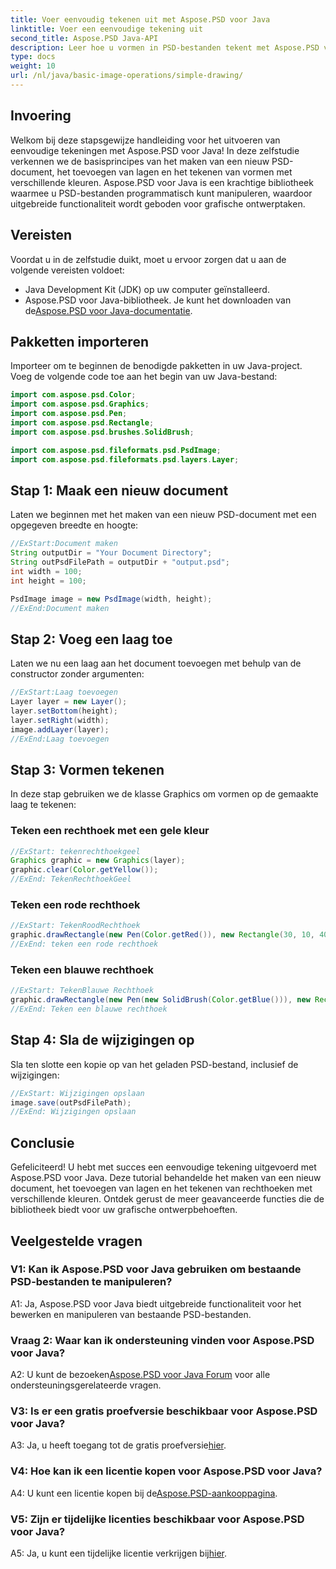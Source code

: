 ```yaml
---
title: Voer eenvoudig tekenen uit met Aspose.PSD voor Java
linktitle: Voer een eenvoudige tekening uit
second_title: Aspose.PSD Java-API
description: Leer hoe u vormen in PSD-bestanden tekent met Aspose.PSD voor Java. Deze stapsgewijze handleiding behandelt het maken, toevoegen van lagen en tekenen met codevoorbeelden.
type: docs
weight: 10
url: /nl/java/basic-image-operations/simple-drawing/
---
```

## Invoering

Welkom bij deze stapsgewijze handleiding voor het uitvoeren van eenvoudige tekeningen met Aspose.PSD voor Java! In deze zelfstudie verkennen we de basisprincipes van het maken van een nieuw PSD-document, het toevoegen van lagen en het tekenen van vormen met verschillende kleuren. Aspose.PSD voor Java is een krachtige bibliotheek waarmee u PSD-bestanden programmatisch kunt manipuleren, waardoor uitgebreide functionaliteit wordt geboden voor grafische ontwerptaken.

## Vereisten

Voordat u in de zelfstudie duikt, moet u ervoor zorgen dat u aan de volgende vereisten voldoet:

- Java Development Kit (JDK) op uw computer geïnstalleerd.
- Aspose.PSD voor Java-bibliotheek. Je kunt het downloaden van de[Aspose.PSD voor Java-documentatie](https://reference.aspose.com/psd/java/).

## Pakketten importeren

Importeer om te beginnen de benodigde pakketten in uw Java-project. Voeg de volgende code toe aan het begin van uw Java-bestand:

```java
import com.aspose.psd.Color;
import com.aspose.psd.Graphics;
import com.aspose.psd.Pen;
import com.aspose.psd.Rectangle;
import com.aspose.psd.brushes.SolidBrush;

import com.aspose.psd.fileformats.psd.PsdImage;
import com.aspose.psd.fileformats.psd.layers.Layer;
```

## Stap 1: Maak een nieuw document

Laten we beginnen met het maken van een nieuw PSD-document met een opgegeven breedte en hoogte:

```java
//ExStart:Document maken
String outputDir = "Your Document Directory";
String outPsdFilePath = outputDir + "output.psd";
int width = 100;
int height = 100;

PsdImage image = new PsdImage(width, height);
//ExEnd:Document maken
```

## Stap 2: Voeg een laag toe

Laten we nu een laag aan het document toevoegen met behulp van de constructor zonder argumenten:

```java
//ExStart:Laag toevoegen
Layer layer = new Layer();
layer.setBottom(height);
layer.setRight(width);
image.addLayer(layer);
//ExEnd:Laag toevoegen
```

## Stap 3: Vormen tekenen

In deze stap gebruiken we de klasse Graphics om vormen op de gemaakte laag te tekenen:

### Teken een rechthoek met een gele kleur

```java
//ExStart: tekenrechthoekgeel
Graphics graphic = new Graphics(layer);
graphic.clear(Color.getYellow());
//ExEnd: TekenRechthoekGeel
```

### Teken een rode rechthoek

```java
//ExStart: TekenRoodRechthoek
graphic.drawRectangle(new Pen(Color.getRed()), new Rectangle(30, 10, 40, 80));
//ExEnd: teken een rode rechthoek
```

### Teken een blauwe rechthoek

```java
//ExStart: TekenBlauwe Rechthoek
graphic.drawRectangle(new Pen(new SolidBrush(Color.getBlue())), new Rectangle(10, 30, 80, 40));
//ExEnd: Teken een blauwe rechthoek
```

## Stap 4: Sla de wijzigingen op

Sla ten slotte een kopie op van het geladen PSD-bestand, inclusief de wijzigingen:

```java
//ExStart: Wijzigingen opslaan
image.save(outPsdFilePath);
//ExEnd: Wijzigingen opslaan
```

## Conclusie

Gefeliciteerd! U hebt met succes een eenvoudige tekening uitgevoerd met Aspose.PSD voor Java. Deze tutorial behandelde het maken van een nieuw document, het toevoegen van lagen en het tekenen van rechthoeken met verschillende kleuren. Ontdek gerust de meer geavanceerde functies die de bibliotheek biedt voor uw grafische ontwerpbehoeften.

## Veelgestelde vragen

### V1: Kan ik Aspose.PSD voor Java gebruiken om bestaande PSD-bestanden te manipuleren?

A1: Ja, Aspose.PSD voor Java biedt uitgebreide functionaliteit voor het bewerken en manipuleren van bestaande PSD-bestanden.

### Vraag 2: Waar kan ik ondersteuning vinden voor Aspose.PSD voor Java?

 A2: U kunt de bezoeken[Aspose.PSD voor Java Forum](https://forum.aspose.com/c/psd/34) voor alle ondersteuningsgerelateerde vragen.

### V3: Is er een gratis proefversie beschikbaar voor Aspose.PSD voor Java?

 A3: Ja, u heeft toegang tot de gratis proefversie[hier](https://releases.aspose.com/).

### V4: Hoe kan ik een licentie kopen voor Aspose.PSD voor Java?

 A4: U kunt een licentie kopen bij de[Aspose.PSD-aankooppagina](https://purchase.aspose.com/buy).

### V5: Zijn er tijdelijke licenties beschikbaar voor Aspose.PSD voor Java?

 A5: Ja, u kunt een tijdelijke licentie verkrijgen bij[hier](https://purchase.aspose.com/temporary-license/).